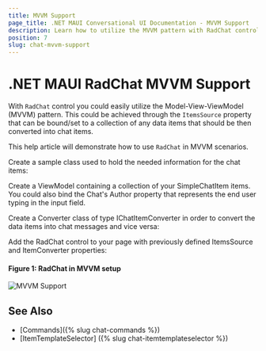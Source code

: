 ```yaml
---
title: MVVM Support 
page_title: .NET MAUI Conversational UI Documentation - MVVM Support
description: Learn how to utilize the MVVM pattern with RadChat control
position: 7
slug: chat-mvvm-support
---
```


# .NET MAUI RadChat MVVM Support 

With `RadChat` control you could easily utilize the Model-View-ViewModel (MVVM) pattern. This could be achieved through the `ItemsSource` property that can be bound/set to a collection of any data items that should be then converted into chat items.

This help article will demonstrate how to use `RadChat` in MVVM scenarios.

Create a sample class used to hold the needed information for the chat items:

<snippet id='chat-features-mvvm-chatitem'/>

Create a ViewModel containing a collection of your SimpleChatItem items. You could also bind the Chat's Author property that represents the end user typing in the input field.

<snippet id='chat-features-mvvm-viewmodel'/>

Create a Converter class of type IChatItemConverter in order to convert the data items into chat messages and vice versa:

<snippet id='chat-features-mvvm-converter'/>

Add the RadChat control to your page with previously defined ItemsSource and ItemConverter properties:

<snippet id='chat-features-mvvm-xaml' />
	
#### Figure 1: RadChat in MVVM setup

![MVVM Support](images/)
	
## See Also

- [Commands]({% slug chat-commands %})
- [ItemTemplateSelector] ({% slug chat-itemtemplateselector %})